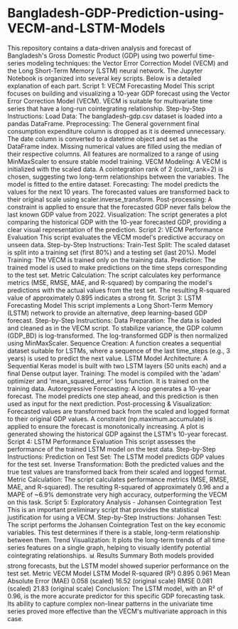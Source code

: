 # Bangladesh-GDP-Prediction-using-VECM-and-LSTM-Models
This repository contains a data-driven analysis and forecast of Bangladesh's Gross Domestic Product (GDP) using two powerful time-series modeling techniques: the Vector Error Correction Model (VECM) and the Long Short-Term Memory (LSTM) neural network.
The Jupyter Notebook is organized into several key scripts. Below is a detailed explanation of each part.
Script 1: VECM Forecasting Model
This script focuses on building and visualizing a 10-year GDP forecast using the Vector Error Correction Model (VECM). VECM is suitable for multivariate time series that have a long-run cointegrating relationship.
Step-by-Step Instructions:
Load Data: The bangladesh-gdp.csv dataset is loaded into a pandas DataFrame.
Preprocessing:
The General government final consumption expenditure column is dropped as it is deemed unnecessary.
The date column is converted to a datetime object and set as the DataFrame index.
Missing numerical values are filled using the median of their respective columns.
All features are normalized to a range of using MinMaxScaler to ensure stable model training.
VECM Modeling:
A VECM is initialized with the scaled data. A cointegration rank of 2 (coint_rank=2) is chosen, suggesting two long-term relationships between the variables.
The model is fitted to the entire dataset.
Forecasting:
The model predicts the values for the next 10 years.
The forecasted values are transformed back to their original scale using scaler.inverse_transform.
Post-processing:
A constraint is applied to ensure that the forecasted GDP never falls below the last known GDP value from 2022.
Visualization: The script generates a plot comparing the historical GDP with the 10-year forecasted GDP, providing a clear visual representation of the prediction.
Script 2: VECM Performance Evaluation
This script evaluates the VECM model's predictive accuracy on unseen data.
Step-by-Step Instructions:
Train-Test Split: The scaled dataset is split into a training set (first 80%) and a testing set (last 20%).
Model Training: The VECM is trained only on the training data.
Prediction: The trained model is used to make predictions on the time steps corresponding to the test set.
Metric Calculation: The script calculates key performance metrics (MSE, RMSE, MAE, and R-squared) by comparing the model's predictions with the actual values from the test set. The resulting R-squared value of approximately 0.895 indicates a strong fit.
Script 3: LSTM Forecasting Model
This script implements a Long Short-Term Memory (LSTM) network to provide an alternative, deep learning-based GDP forecast.
Step-by-Step Instructions:
Data Preparation:
The data is loaded and cleaned as in the VECM script.
To stabilize variance, the GDP column (GDP_BD) is log-transformed.
The log-transformed GDP is then normalized using MinMaxScaler.
Sequence Creation: A function creates a sequential dataset suitable for LSTMs, where a sequence of the last time_steps (e.g., 3 years) is used to predict the next value.
LSTM Model Architecture:
A Sequential Keras model is built with two LSTM layers (50 units each) and a final Dense output layer.
Training: The model is compiled with the 'adam' optimizer and 'mean_squared_error' loss function. It is trained on the training data.
Autoregressive Forecasting:
A loop generates a 10-year forecast. The model predicts one step ahead, and this prediction is then used as input for the next prediction.
Post-processing & Visualization:
Forecasted values are transformed back from the scaled and logged format to their original GDP values.
A constraint (np.maximum.accumulate) is applied to ensure the forecast is monotonically increasing.
A plot is generated showing the historical GDP against the LSTM's 10-year forecast.
Script 4: LSTM Performance Evaluation
This script assesses the performance of the trained LSTM model on the test data.
Step-by-Step Instructions:
Prediction on Test Set: The LSTM model predicts GDP values for the test set.
Inverse Transformation: Both the predicted values and the true test values are transformed back from their scaled and logged format.
Metric Calculation: The script calculates performance metrics (MSE, RMSE, MAE, and R-squared). The resulting R-squared of approximately 0.96 and a MAPE of ~6.9% demonstrate very high accuracy, outperforming the VECM on this task.
Script 5: Exploratory Analysis - Johansen Cointegration Test
This is an important preliminary script that provides the statistical justification for using a VECM.
Step-by-Step Instructions:
Johansen Test: The script performs the Johansen Cointegration Test on the key economic variables. This test determines if there is a stable, long-term relationship between them.
Trend Visualization: It plots the long-term trends of all time series features on a single graph, helping to visually identify potential cointegrating relationships.
📊 Results Summary
Both models provided strong forecasts, but the LSTM model showed superior performance on the test set.
Metric	VECM Model	LSTM Model
R-squared (R²)	0.895	0.961
Mean Absolute Error (MAE)	0.058 (scaled)	16.52 (original scale)
RMSE	0.081 (scaled)	21.83 (original scale)
Conclusion: The LSTM model, with an R² of 0.96, is the more accurate predictor for this specific GDP forecasting task. Its ability to capture complex non-linear patterns in the univariate time series proved more effective than the VECM's multivariate approach in this case.
